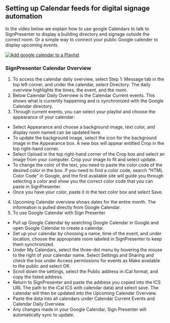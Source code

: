 ## Setting up Calendar feeds for digital signage automation

In the video below we explain how to use google Calendars to talk to SignPresenter to display a building directory and signage outside the correct room. 
Or a simple way to connect your public Google calender to display upcoming events.

[![Add google calendar to a Playlist](https://img.youtube.com/vi/fDyZ9nRuojU/0.jpg)](https://www.youtube.com/watch?v=fDyZ9nRuojU)
### SignPresenter Calendar Overview

1. To access the calendar daily overview, select Step 1: Message tab in the top left corner, and under the calendar, select Directory. The daily overview highlights the times, the event, and the room.
2. Below Calendar Daily Overview is the Calendar Current events. This shows what is currently happening and is synchronized with the Google Calendar directory.
3. Through current events, you can select your playlist and choose the appearance of your calendar:
- Select Appearance and choose a background image, text color, and display room named can be updated here.
- To update the background image, select the icon for the background image in the Appearance box. A new box will appear entitled Crop in the top right-hand corner.
- Select Upload in the top right-hand corner of the Crop box and select an image from your computer. Crop your image to fit and select update.
- To change the color of the text, you need to paste the color code of the desired color in the box. If you need to find a color code, search “HTML Color Code” in Google, and the first available site will guide you through selecting a color and show you the correct color code that you can paste in SignPresenter.
- Once you have your color, paste it in the text color box and select Save.
4. Upcoming Calendar overview shows dates for the entire month. The information is pulled directly from Google Calendar.
5. To use Google Calendar with Sign Presenter
- Pull up Google Calendar by searching Google Calendar in Google and open Google Calendar to create a calendar.
- Set up your calendar by choosing a name, time of the event, and under location, choose the appropriate room labeled in SignPresenter to keep them synchronized.
- Under My Calendars, select the three-dot menu by hovering the mouse to the right of your calendar name. Select Settings and Sharing and check the box under Access permissions for events as Make available to the public and select OK.
- Scroll down the settings, select the Public address in iCal format, and copy the listed address.
- Return to SignPresenter and paste the address you copied into the ICS URL The path to the iCal ICS with calendar data) and select save. The calendar will then be updated into the Upcoming Calendar Overview.
- Paste the data into all calendars under Calendar Current Events and Calendar Daily Overview.
- Any changes made in your Google Calendar, Sign Presenter will automatically sync to update.
